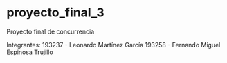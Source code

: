 # proyecto_final_3
Proyecto final de concurrencia

Integrantes:
193237 - Leonardo Martínez García
193258 - Fernando Miguel Espinosa Trujillo

